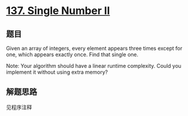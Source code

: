 # [137. Single Number II](https://leetcode.com/problems/single-number-ii/)

## 题目
Given an array of integers, every element appears three times except for one, which appears exactly once. Find that single one.

Note:
Your algorithm should have a linear runtime complexity. Could you implement it without using extra memory?

## 解题思路

见程序注释
